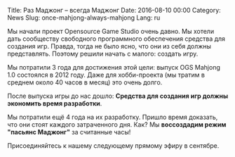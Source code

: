 Title: Раз Маджонг – всегда Маджонг
Date: 2016-08-10 00:00
Category: News
Slug: once-mahjong-always-mahjong
Lang: ru

Мы начали проект Opensource Game Studio очень давно. Мы хотели дать сообществу свободного программного обеспечения средства для создания игр. Правда, тогда не было ясно, что они из себя должны представлять. Поэтому решили начать с малого: создать игру.

Мы потратили 3 года для достижения этой цели: выпуск OGS Mahjong 1.0 состоялся в 2012 году. Даже для хобби-проекта (мы тратим в среднем около 40 часов в месяц) это очень долго.

После выпуска игры до нас дошло: **Средства для создания игр должны экономить время разработки**.

Мы потратили ещё 4 года на их разработку. Пришло время доказать, что они стоят каждого затраченного дня. Как? Мы **воссоздадим режим "пасьянс Маджонг"** за считанные часы!

Присоединяйтесь к нашему следующему прямому эфиру в сентябре.
